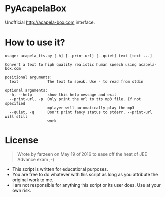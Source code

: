 # PyAcapelaBox
Unofficial http://acapela-box.com interface.

# How to use it?
```
usage: acapela_tts.py [-h] [--print-url] [--quiet] text [text ...]

Convert a text to high quality realistic human speech using acapela-box.com

positional arguments:
  text             The text to speak. Use - to read from stdin

optional arguments:
  -h, --help       show this help message and exit
  --print-url, -p  Only print the url to tts mp3 file. If not specified
                   mplayer will automatically play the mp3
  --quiet, -q      Don't print fancy status to stderr. --print-url will still
                   work
```

# License
  > Wrote by farzeen on May 19 of 2016 to ease off the heat of JEE Advance exam ;-)

  * This script is written for educational purposes.
  * You are free to do whatever with this script
    as long as you attribute the original work to me.
  * I am not responsible for anything this script or its user does. Use at your own risk.
